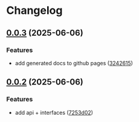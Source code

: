 # Changelog

## [0.0.3](https://github.com/OMICRONEnergyOSS/oscd-api/compare/oscd-api-v0.0.2...oscd-api-v0.0.3) (2025-06-06)


### Features

* add generated docs to github pages ([3242615](https://github.com/OMICRONEnergyOSS/oscd-api/commit/3242615d0d7fc5f76822363c3d751f1ea69cbf60))

## [0.0.2](https://github.com/OMICRONEnergyOSS/oscd-api/compare/oscd-api-v0.0.1...oscd-api-v0.0.2) (2025-06-06)


### Features

* add api + interfaces ([7253d02](https://github.com/OMICRONEnergyOSS/oscd-api/commit/7253d02905ad011cdb736520036be3c9d415f32e))
